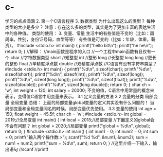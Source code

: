 # c-
学习的点点滴滴
2. 第一个C语言程序
3. 数据类型
为什么出现这么的类型？
每种类型的大小是多少？
注意：存在这么多的类型，其实是为了更加丰富的表达生活中的各种值。
类型的使用：
3. 变量、常量
生活中的有些值是不变的（比如：圆周率，性别，身份证号码，血型等等）
有些值是可变的（比如：年龄，体重，薪资）。
#include <stdio.h>
int main()
{
    printf("hello bit\n");
    printf("he he\n");
    return 0;
}
//解释：
//main函数是程序的入口
//一个工程中main函数有且仅有一个
char        //字符数据类型
short       //短整型
int         //整形
long        //长整型
long long   //更长的整形
float       //单精度浮点数
double      //双精度浮点数
//C语言有没有字符串类型？
#include <stdio.h>
int main()
{
    printf("%d\n", sizeof(char));
    printf("%d\n", sizeof(short));
    printf("%d\n", sizeof(int));
    printf("%d\n", sizeof(long));
    printf("%d\n", sizeof(long long));
    printf("%d\n", sizeof(float));
    printf("%d\n", sizeof(double));
    printf("%d\n", sizeof(long double));
    return 0;
}
char ch = 'w';
int weight = 120;
int salary = 20000;
不变的值，C语言中用常量的概念来表示，变得值C语言中用变量来表示。
3.1 定义变量的方法
3.2 变量的分类
局部变量
全局变量
总结：
上面的局部变量global变量的定义其实没有什么问题的！
当局部变量和全局变量同名的时候，局部变量优先使用。
3.3 变量的使用
int age = 150;
float weight = 45.5f;
char ch = 'w';
#include <stdio.h>
int global = 2019;//全局变量
int main()
{
    int local = 2018;//局部变量
    //下面定义的global会不会有问题？
    int global = 2020;//局部变量
    printf("global = %d\n", global);
    return 0;
}
#include <stdio.h>
int main()
{
    int num1 = 0;
   int num2 = 0;
    int sum = 0;
    printf("输入两个操作数:>");
    scanf("%d %d", &num1, &num2);
    sum = num1 + num2;
    printf("sum = %d\n", sum);
    return 0;
}
//这里介绍一下输入，输出语句
//scanf
//printf
